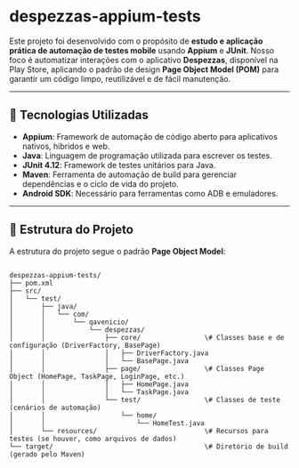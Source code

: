 
# despezzas-appium-tests

Este projeto foi desenvolvido com o propósito de **estudo e aplicação prática de automação de testes mobile** usando **Appium** e **JUnit**. Nosso foco é automatizar interações com o aplicativo **Despezzas**, disponível na Play Store, aplicando o padrão de design **Page Object Model (POM)** para garantir um código limpo, reutilizável e de fácil manutenção.

---

## 🚀 Tecnologias Utilizadas

* **Appium**: Framework de automação de código aberto para aplicativos nativos, híbridos e web.
* **Java**: Linguagem de programação utilizada para escrever os testes.
* **JUnit 4.12**: Framework de testes unitários para Java.
* **Maven**: Ferramenta de automação de build para gerenciar dependências e o ciclo de vida do projeto.
* **Android SDK**: Necessário para ferramentas como ADB e emuladores.

---

## 📂 Estrutura do Projeto

A estrutura do projeto segue o padrão **Page Object Model**:

```

despezzas-appium-tests/
├── pom.xml
├── src/
│   └── test/
│       ├── java/
│       │   └── com/
│       │       └── qavenicio/
│       │           └── despezzas/
│       │               ├── core/                \# Classes base e de configuração (DriverFactory, BasePage)
│       │               │   ├── DriverFactory.java
│       │               │   └── BasePage.java
│       │               ├── page/                \# Classes Page Object (HomePage, TaskPage, LoginPage, etc.)
│       │               │   ├── HomePage.java
│       │               │   └── TaskPage.java
│       │               └── test/                \# Classes de teste (cenários de automação)
│       │                   └── home/
│       │                       └── HomeTest.java
│       └── resources/                           \# Recursos para testes (se houver, como arquivos de dados)
└── target/                                      \# Diretório de build (gerado pelo Maven)

```
```
